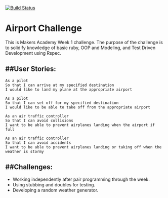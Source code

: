 [![Build Status](https://travis-ci.org/ojlamb/airport_challenge.svg?branch=master)](https://travis-ci.org/ojlamb/airport_challenge)

Airport Challenge
=================
This is Makers Academy Week 1 challenge. The purpose of the challenge is to solidify knowledge of basic ruby, OOP and Modeling, and Test Driven Development using Rspec.

##User Stories:
---
```
As a pilot
So that I can arrive at my specified destination
I would like to land my plane at the appropriate airport

As a pilot
So that I can set off for my specified destination
I would like to be able to take off from the appropriate airport

As an air traffic controller
So that I can avoid collisions
I want to be able to prevent airplanes landing when the airport if full

As an air traffic controller
So that I can avoid accidents
I want to be able to prevent airplanes landing or taking off when the weather is stormy
```

##Challenges:
---
* Working independently after pair programming through the week.
* Using stubbing and doubles for testing.
* Developing a random weather generator.
